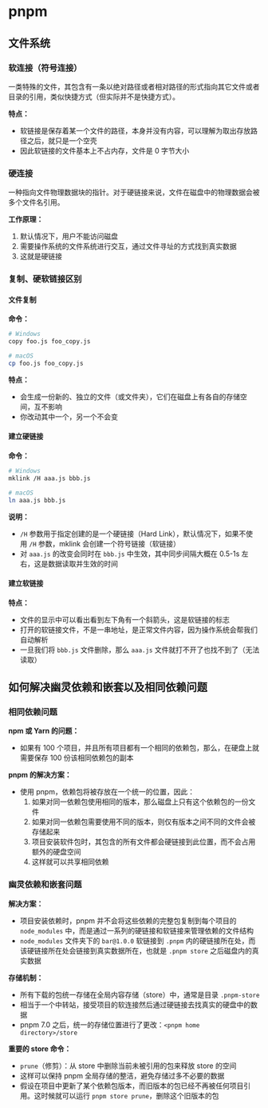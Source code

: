 # pnpm

## 文件系统

### 软连接（符号连接）

一类特殊的文件，其包含有一条以绝对路径或者相对路径的形式指向其它文件或者目录的引用，类似快捷方式（但实际并不是快捷方式）。

**特点：**

- 软链接是保存着某一个文件的路径，本身并没有内容，可以理解为取出存放路径之后，就只是一个空壳
- 因此软链接的文件基本上不占内存，文件是 0 字节大小

### 硬连接

一种指向文件物理数据块的指针。对于硬链接来说，文件在磁盘中的物理数据会被多个文件名引用。

**工作原理：**

1. 默认情况下，用户不能访问磁盘
2. 需要操作系统的文件系统进行交互，通过文件寻址的方式找到真实数据
3. 这就是硬链接

### 复制、硬软链接区别

#### 文件复制

**命令：**

```bash
# Windows
copy foo.js foo_copy.js

# macOS
cp foo.js foo_copy.js
```

**特点：**

- 会生成一份新的、独立的文件（或文件夹），它们在磁盘上有各自的存储空间，互不影响
- 你改动其中一个，另一个不会变

#### 建立硬链接

**命令：**

```bash
# Windows
mklink /H aaa.js bbb.js

# macOS
ln aaa.js bbb.js
```

**说明：**

- `/H` 参数用于指定创建的是一个硬链接（Hard Link），默认情况下，如果不使用 `/H` 参数，mklink 会创建一个符号链接（软链接）
- 对 `aaa.js` 的改变会同时在 `bbb.js` 中生效，其中同步间隔大概在 0.5-1s 左右，这是数据读取并生效的时间

#### 建立软链接

**特点：**

- 文件的显示中可以看出看到左下角有一个斜箭头，这是软链接的标志
- 打开的软链接文件，不是一串地址，是正常文件内容，因为操作系统会帮我们自动解析
- 一旦我们将 `bbb.js` 文件删除，那么 `aaa.js` 文件就打不开了也找不到了（无法读取）


## 如何解决幽灵依赖和嵌套以及相同依赖问题

### 相同依赖问题

**npm 或 Yarn 的问题：**

- 如果有 100 个项目，并且所有项目都有一个相同的依赖包，那么，在硬盘上就需要保存 100 份该相同依赖包的副本

**pnpm 的解决方案：**

- 使用 pnpm，依赖包将被存放在一个统一的位置，因此：
  1. 如果对同一依赖包使用相同的版本，那么磁盘上只有这个依赖包的一份文件
  2. 如果对同一依赖包需要使用不同的版本，则仅有版本之间不同的文件会被存储起来
  3. 项目安装软件包时，其包含的所有文件都会硬链接到此位置，而不会占用额外的硬盘空间
  4. 这样就可以共享相同依赖

### 幽灵依赖和嵌套问题

**解决方案：**

- 项目安装依赖时，pnpm 并不会将这些依赖的完整包复制到每个项目的 `node_modules` 中，而是通过一系列的硬链接和软链接来管理依赖的文件结构
- `node_modules` 文件夹下的 `bar@1.0.0` 软链接到 `.pnpm` 内的硬链接所在处，而该硬链接所在处会链接到真实数据所在，也就是 `.pnpm store` 之后磁盘内的真实数据

**存储机制：**

- 所有下载的包统一存储在全局内容存储（store）中，通常是目录 `.pnpm-store`
- 相当于一个中转站，接受项目的软连接然后通过硬链接去找真实的硬盘中的数据
- pnpm 7.0 之后，统一的存储位置进行了更改：`<pnpm home directory>/store`

**重要的 store 命令：**

- `prune`（修剪）：从 store 中删除当前未被引用的包来释放 store 的空间
- 这样可以保持 pnpm 全局存储的整洁，避免存储过多不必要的数据
- 假设在项目中更新了某个依赖包版本，而旧版本的包已经不再被任何项目引用。这时候就可以运行 `pnpm store prune`，删除这个旧版本的包

